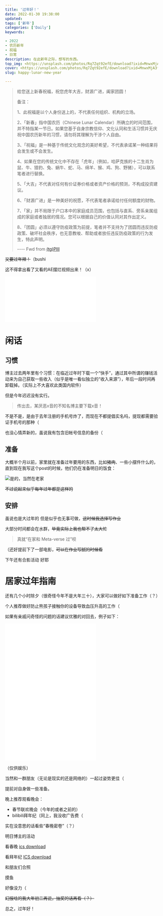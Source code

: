 ```yaml
---
title: '过年好！'
date: 2022-01-30 19:38:00
updated:
tags: ['新年']
categories: ['Daily']
keywords: 

- 2022
- 农历新年
- 祝福
- 日常
description: 在此新年之际，想写的东西。
top_img: <https://unsplash.com/photos/Rq7Zqt92efE/download?ixid=MnwxMjA3fDB8MXxhbGx8fHx8fHx8fHwxNjQzNTQzMjA5&force=true&w=1920>
cover: <https://unsplash.com/photos/Rq7Zqt92efE/download?ixid=MnwxMjA3fDB8MXxhbGx8fHx8fHx8fHwxNjQzNTQzMjA5&force=true&w=1920>
slug: happy-lunar-new-year

---
```


> 给您送上新春祝福，祝您虎年大吉，财源广进，阖家团圆！
>
> 备注：
>
> 1、此祝福是以个人身份送上的，不代表任何组织、机构的立场。
>
> 2、「新春」指中国农历（Chinese Lunar Calendar）所确立的时间范围，并不特指某一节日。如果您基于自身宗教信仰、文化认同和生活习惯并无庆祝中国农历新年的习惯，请勿将其理解为干涉个人自由。
>
> 3、「祝福」是一种基于传统文化观念的美好希望，不代表承诺某一种结果将会发生或不会发生。
>
> 4、如果在您的传统文化中不存在「虎年」（例如，哈萨克族的十二生肖为鼠、牛、猎豹、兔、蜗牛、蛇、马、绵羊、猴、鸡、狗、野猪），可以联系笔者进行替换。
>
> 5、「大吉」不代表对任何有价证券价格或者资产价格的预测，不构成投资建议。
>
> 6、「财源广进」是一种美好的祝愿，不代表笔者承诺给付任何额度的财物。
>
> 7、「家」并不局限于户口本中的家庭成员范围，也包括与直系、旁系亲属组成的家庭或者独居的情况。您可以根据自己的价值认同对其作出定义。
>
> 8、「团圆」必须以遵守防疫政策为前提，笔者并不支持为了团圆而违反防疫政策、破坏社会秩序，也无意教唆、帮助或者放任违反防疫政策的行为发生，特此声明。
>
> ---- Fwd from [(tg)PIII](https://t.me/PolIFW)

~~又要过年辣！~~（bushi

这不得拿出看了又看的AE摆烂视频出来！（x）

<iframe src="//player.bilibili.com/player.html?aid=850175976&bvid=BV1xL4y1E7nT&cid=471104768&page=1" scrolling="no" border="0" frameborder="no" framespacing="0" allowfullscreen="true"> </iframe>

# 闲话

## 习惯

博主过去两年里有个习惯：在临近过年时下载一个“快手”，通过其中所谓的赚钱活动来为自己获取一些收入（似乎是唯一看似独立的“收入来源”），年后一段时间再卸载掉。（实际上不大喜欢此类国内软件）

但是今年迟迟没有实行。

> 传出去，某厌恶x音的不知名博主要下载x音！

不是不是，是由于去年注册的手机号炸了，而现在不都提倡实名吗，提现都需要验证手机号的那种（

也没心情弄新的，虽说我有包含旧帐号信息的备份（

## 准备

大概半个月以前，家里就在准备过年要用的东西，比如~~猪肉~~、一些小摆件什么的，直到现在我写这个post的时候，他们仍在准备明日的饭食：

![是的，当然在老家](https://lab.imgb.space/img/IMG_20220130_204722.jpg)

~~不过说起来似乎每年过年都是这样的~~

## 安排

虽说也是大过年的 但是似乎也无事可做，~~这时候我选择写作业~~

大部分时间都会在水群，~~毕竟实际上我也帮不了太大忙~~

> 真就“在家和 Meta-verse 过”呗

（还好提前下了一部电影，~~可以在作业写腻的时候看~~

 下午还有合影活动 好耶

# 居家过年指南

还有几个小时除夕（很奇怪今年不是大年三十），大家可以做好如下准备工作（？）

个人推荐做好防止熊孩子接触你的设备导致血压升高的工作（

如果有亲戚问奇怪的问题的话建议优雅的对回去，例子如下：

<iframe src="//player.bilibili.com/player.html?aid=680764591&bvid=BV1ES4y17765&cid=489749047&page=1" scrolling="no" border="0" frameborder="no" framespacing="0" allowfullscreen="true"> </iframe>
<iframe src="//player.bilibili.com/player.html?aid=338457916&bvid=BV1XR4y1K7aH&cid=492761546&page=1" scrolling="no" border="0" frameborder="no" framespacing="0" allowfullscreen="true"> </iframe>
<iframe src="//player.bilibili.com/player.html?aid=893096852&bvid=BV1VP4y1J79t&cid=481784541&page=1" scrolling="no" border="0" frameborder="no" framespacing="0" allowfullscreen="true"> </iframe>

（仅供娱乐）

当然和一群朋友（无论是现实的还是网络的）一起过姿势更佳（

提前对自身做一些准备。

晚上推荐观看晚会：

- 春节联欢晚会（今年的或者之前的）
- bilibili拜年纪（同上，我没收广告费（

实在没意思的话看些“春晚密卷”（？）

明日博主的活动

看春晚    [ics download](http://icalgen.yc.sg/?sub=2022+%E5%A3%AC%E5%AF%85%E8%99%8E%E5%B9%B4+%E4%B8%AD%E5%A4%AE%E7%94%B5%E8%A7%86%E5%8F%B0%E6%98%A5%E8%8A%82%E8%81%94%E6%AC%A2%E6%99%9A%E4%BC%9A&det=%E8%8A%82%E7%9B%AE%E5%8D%95+https%3A//news.cctv.com/2022/01/30/ARTIKsYrWulmR1VLuVHVLsRe220130.shtml&tz=Antarctica/Casey&allday=false&sd=Jan+31%2C+2022&st=8%3A00+PM&ed=Feb+1%2C+2022&et=12%3A30+AM&venue=%EF%BC%88%EF%BC%9F%EF%BC%89&isub=true&idt=true&iv=true&dl=1)

看拜年纪 [ICS download](http://icalgen.yc.sg/?sub=2022+bilibili+%E6%8B%9C%E5%B9%B4%E7%BA%AA&det=%E8%8A%82%E7%9B%AE%E5%8D%95+&tz=Antarctica/Casey&allday=false&sd=Jan+31%2C+2022&st=7%3A30+PM&ed=Feb+1%2C+2022&et=10%3A30+PM&venue=233+%E7%9B%B4%E6%92%AD%E9%97%B4&isub=true&idt=true&iv=true&dl=1)

和朋友们合照

摸鱼

好像没力（

~~幻报啥的我大年初二再说，抽奖的话再看（？）~~

总之，过年好！
